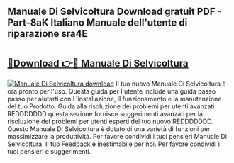 ## Manuale Di Selvicoltura Download gratuit PDF - Part-8aK Italiano Manuale dell'utente di riparazione sra4E

# <h2><a href="http://dfb6fmi.blite.top/?on=Manuale+Di+Selvicoltura">🔗Download 👉🔴 Manuale Di Selvicoltura</a></h2>

[![Manuale Di Selvicoltura download](https://i.imgur.com/lujVjoI.png)](http://dfb6fmi.blite.top/?on=Manuale+Di+Selvicoltura)
Il tuo nuovo Manuale Di Selvicoltura è ora pronto per l'uso. Questa guida per l'utente include una guida passo passo per aiutarti con L'installazione, il funzionamento e la manutenzione del tuo Prodotto. Guida alla risoluzione dei problemi per utenti avanzati REDDDDDDD questa sezione fornisce suggerimenti avanzati per la risoluzione dei problemi per utenti esperti del tuo nuovo REDDDDDDD. Questo Manuale Di Selvicoltura è dotato di una varietà di funzioni per massimizzare la produttività. Per favore condividi i tuoi pensieri Manuale Di Selvicoltura. Il tuo Feedback è inestimabile per noi. Per favore condividi i tuoi pensieri e suggerimenti.
